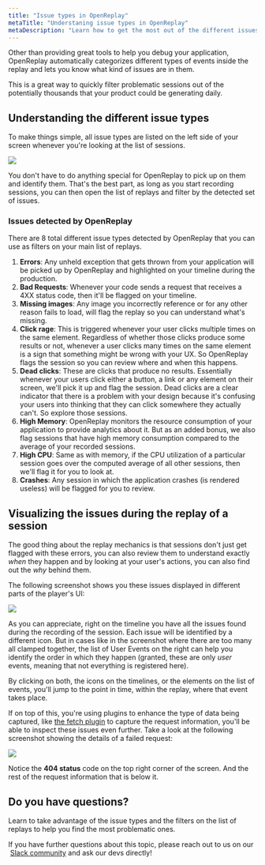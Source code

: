 ```yaml
---
title: "Issue types in OpenReplay"
metaTitle: "Understaning issue types in OpenReplay"
metaDescription: "Learn how to get the most out of the different issues auto-detected by OpenReplay"
---
```


Other than providing great tools to help you debug your application, OpenReplay automatically categorizes different types of events inside the replay and lets you know what kind of issues are in them.

This is a great way to quickly filter problematic sessions out of the potentially thousands that your product could be generating daily.

## Understanding the different issue types

To make things simple, all issue types are listed on the left side of your screen whenever you're looking at the list of sessions.

![](https://i.imgur.com/2Rygjwf.png)

You don't have to do anything special for OpenReplay to pick up on them and identify them. That's the best part, as long as you start recording sessions, you can then open the list of replays and filter by the detected set of issues.

### Issues detected by OpenReplay

There are 8 total different issue types detected by OpenReplay that you can use as filters on your main list of replays.

1. **Errors**: Any unheld exception that gets thrown from your application will be picked up by OpenReplay and highlighted on your timeline during the production.
2. **Bad Requests**: Whenever your code sends a request that receives a 4XX status code, then it'll be flagged on your timeline.
3. **Missing images**: Any image you incorrectly reference or for any other reason fails to load, will flag the replay so you can understand what's missing.
4. **Click rage**: This is triggered whenever your user clicks multiple times on the same element. Regardless of whether those clicks produce some results or not, whenever a user clicks many times on the same element is a sign that something might be wrong with your UX. So OpenReplay flags the session so you can review where and when this happens.
5. **Dead clicks**: These are clicks that produce no results. Essentially whenever your users click either a button, a link or any element on their screen, we'll pick it up and flag the session. Dead clicks are a clear indicator that there is a problem with your design because it's confusing your users into thinking that they can click somewhere they actually can't. So explore those sessions.
6. **High Memory**: OpenReplay monitors the resource consumption of your application to provide analytics about it. But as an added bonus, we also flag sessions that have high memory consumption compared to the average of your recorded sessions.
7. **High CPU**: Same as with memory, if the CPU utilization of a particular session goes over the computed average of all other sessions, then we'll flag it for you to look at.
8. **Crashes**: Any session in which the application crashes (is rendered useless) will be flagged for you to review.

## Visualizing the issues during the replay of a session

The good thing about the replay mechanics is that sessions don't just get flagged with these errors, you can also review them to understand exactly _when_ they happen and by looking at your user's actions, you can also find out the _why_ behind them.

The following screenshot shows you these issues displayed in different parts of the player's UI:



![](https://i.imgur.com/byIiNZO.png)

As you can appreciate, right on the timeline you have all the issues found during the recording of the session. Each issue will be identified by a different icon.
But in cases like in the screenshot where there are too many all clamped together, the list of User Events on the right can help you identify the order in which they happen (granted, these are only _user_ events, meaning that not everything is registered here).

By clicking on both, the icons on the timelines, or the elements on the list of events, you'll jump to the point in time, within the replay, where that event takes place.

If on top of this, you're using plugins to enhance the type of data being captured, like [the fetch plugin](https://docs.openreplay.com/tutorials/fetch) to capture the request information, you'll be able to inspect these issues even further.
Take a look at the following screenshot showing the details of a failed request:


![](https://i.imgur.com/97bREgW.png)

Notice the **404 status** code on the top right corner of the screen. And the rest of the request information that is below it.

## Do you have questions?

Learn to take advantage of the issue types and the filters on the list of replays to help you find the most problematic ones.
    
If you have further questions about this topic, please reach out to us on our  [Slack community](https://slack.openreplay.com/) and ask our devs directly!